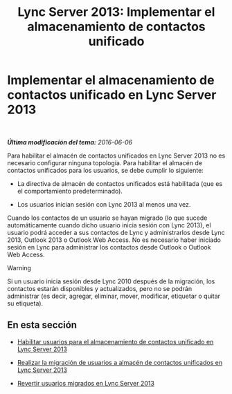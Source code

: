 ﻿---
title: 'Lync Server 2013: Implementar el almacenamiento de contactos unificado'
TOCTitle: Implementar el almacenamiento de contactos unificado
ms:assetid: 68959d58-ac8a-45de-afcd-b9de2c36799c
ms:mtpsurl: https://technet.microsoft.com/es-es/library/JJ204963(v=OCS.15)
ms:contentKeyID: 48275562
ms.date: 01/07/2017
mtps_version: v=OCS.15
ms.translationtype: HT
---

# Implementar el almacenamiento de contactos unificado en Lync Server 2013

 

_**Última modificación del tema:** 2016-06-06_

Para habilitar el almacén de contactos unificados en Lync Server 2013 no es necesario configurar ninguna topología. Para habilitar el almacén de contactos unificados para los usuarios, se debe cumplir lo siguiente:

  - La directiva de almacén de contactos unificados está habilitada (que es el comportamiento predeterminado).

  - Los usuarios inician sesión con Lync 2013 al menos una vez.

Cuando los contactos de un usuario se hayan migrado (lo que sucede automáticamente cuando dicho usuario inicia sesión con Lync 2013), el usuario podrá acceder a sus contactos de Lync y administrarlos desde Lync 2013, Outlook 2013 o Outlook Web Access. No es necesario haber iniciado sesión en Lync para administrar los contactos desde Outlook o Outlook Web Access.

> [!WARNING]  
> Si un usuario inicia sesión desde Lync 2010 después de la migración, los contactos estarán disponibles y actualizados, pero no se podrán administrar (es decir, agregar, eliminar, mover, modificar, etiquetar o quitar su etiqueta).



## En esta sección

  - [Habilitar usuarios para el almacenamiento de contactos unificado en Lync Server 2013](lync-server-2013-enable-users-for-unified-contact-store.md)

  - [Realizar la migración de usuarios a almacén de contactos unificados en Lync Server 2013](lync-server-2013-migrate-users-to-unified-contact-store.md)

  - [Revertir usuarios migrados en Lync Server 2013](lync-server-2013-roll-back-migrated-users.md)


